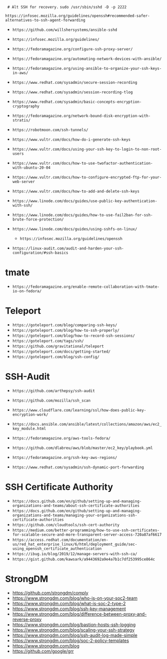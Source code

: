 ` # Alt SSH for recovery.`
`sudo /usr/sbin/sshd -D -p 2222`

`https://infosec.mozilla.org/guidelines/openssh#recommended-safer-alternatives-to-ssh-agent-forwarding`


* `https://github.com/willshersystems/ansible-sshd`
* `https://infosec.mozilla.org/guidelines/`
* `https://fedoramagazine.org/configure-ssh-proxy-server/`
* `https://fedoramagazine.org/automating-network-devices-with-ansible/`
* `https://fedoramagazine.org/using-ansible-to-organize-your-ssh-keys-in-aws/`
* `https://www.redhat.com/sysadmin/secure-session-recording`
* `https://www.redhat.com/sysadmin/session-recording-tlog`
* `https://www.redhat.com/sysadmin/basic-concepts-encryption-cryptography`
* `https://fedoramagazine.org/network-bound-disk-encryption-with-stratis/`
* `https://robotmoon.com/ssh-tunnels/`
* `https://www.vultr.com/docs/how-do-i-generate-ssh-keys`
* `https://www.vultr.com/docs/using-your-ssh-key-to-login-to-non-root-users`
* `https://www.vultr.com/docs/how-to-use-twofactor-authentication-with-ubuntu-20-04`
* `https://www.vultr.com/docs/how-to-configure-encrypted-ftp-for-your-web-server`
* `https://www.vultr.com/docs/how-to-add-and-delete-ssh-keys`
* `https://www.linode.com/docs/guides/use-public-key-authentication-with-ssh/`
* `https://www.linode.com/docs/guides/how-to-use-fail2ban-for-ssh-brute-force-protection/`
* `https://www.linode.com/docs/guides/using-sshfs-on-linux/`

  * `https://infosec.mozilla.org/guidelines/openssh`

* `https://linux-audit.com/audit-and-harden-your-ssh-configuration/#ssh-basics`

# tmate
* `https://fedoramagazine.org/enable-remote-collaboration-with-tmate-io-on-fedora/`

# Teleport
* `https://goteleport.com/blog/comparing-ssh-keys/`
* `https://goteleport.com/blog/how-to-ssh-properly/`
* `https://goteleport.com/blog/how-to-record-ssh-sessions/`
* `https://goteleport.com/tags/ssh/`
* `https://github.com/gravitational/teleport`
* `https://goteleport.com/docs/getting-started/`
* `https://goteleport.com/blog/ssh-config/`

# SSH-Audit
* `https://github.com/arthepsy/ssh-audit`
* `https://github.com/mozilla/ssh_scan`

* `https://www.cloudflare.com/learning/ssl/how-does-public-key-encryption-work/`
* `https://docs.ansible.com/ansible/latest/collections/amazon/aws/ec2_key_module.html`
* `https://fedoramagazine.org/aws-tools-fedora/`
* `https://github.com/dlabreu/aws/blob/master/ec2_key/playbook.yml`
* `https://fedoramagazine.org/ssh-key-aws-regions/`
* `https://www.redhat.com/sysadmin/ssh-dynamic-port-forwarding`

# SSH Certificate Authority
* `https://docs.github.com/en/github/setting-up-and-managing-organizations-and-teams/about-ssh-certificate-authorities`
* `https://docs.github.com/en/github/setting-up-and-managing-organizations-and-teams/managing-your-organizations-ssh-certificate-authorities`
* `https://github.com/cloudtools/ssh-cert-authority`
* `https://medium.com/better-programming/how-to-use-ssh-certificates-for-scalable-secure-and-more-transparent-server-access-720a87af6617`
* `https://access.redhat.com/documentation/en-us/red_hat_enterprise_linux/6/html/deployment_guide/sec-using_openssh_certificate_authentication`
* `https://ibug.io/blog/2019/12/manage-servers-with-ssh-ca/`
* `https://gist.github.com/kawsark/a9443692a9e4a7b1c7df253995ce864c`

# StrongDM
* https://github.com/strongdm/comply
* https://www.strongdm.com/blog/who-is-on-your-soc2-team
* https://www.strongdm.com/blog/what-is-soc-2-type-2
* https://www.strongdm.com/blog/ssh-key-management
* https://www.strongdm.com/blog/difference-between-proxy-and-reverse-proxy
* https://www.strongdm.com/blog/bastion-hosts-ssh-logging
* https://www.strongdm.com/blog/scaling-your-ssh-strategy
* https://www.strongdm.com/blog/ssh-audit-log-made-simple
* https://www.strongdm.com/blog/soc-2-policy-templates
* https://www.strongdm.com/blog
* https://github.com/google/grr
